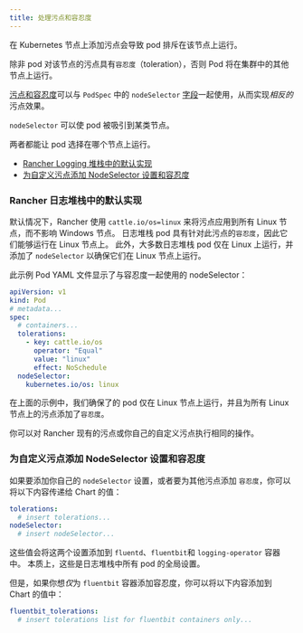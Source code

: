 ```yaml
---
title: 处理污点和容忍度
---
```


在 Kubernetes 节点上添加污点会导致 pod 排斥在该节点上运行。

除非 pod 对该节点的污点具有`容忍度`（toleration），否则 Pod 将在集群中的其他节点上运行。

[污点和容忍度](https://kubernetes.io/docs/concepts/scheduling-eviction/taint-and-toleration/)可以与 `PodSpec` 中的 `nodeSelector` [字段](https://kubernetes.io/docs/concepts/scheduling-eviction/assign-pod-node/#nodeselector)一起使用，从而实现*相反的*污点效果。

`nodeSelector` 可以使 pod 被吸引到某类节点。

两者都能让 pod 选择在哪个节点上运行。

- [Rancher Logging 堆栈中的默认实现](#rancher-日志堆栈中的默认实现)
- [为自定义污点添加 NodeSelector 设置和容忍度](#为自定义污点添加-nodeselector-设置和容忍度)


### Rancher 日志堆栈中的默认实现

默认情况下，Rancher 使用 `cattle.io/os=linux` 来将污点应用到所有 Linux 节点，而不影响 Windows 节点。
日志堆栈 pod 具有针对此污点的`容忍度`，因此它们能够运行在 Linux 节点上。
此外，大多数日志堆栈 pod 仅在 Linux 上运行，并添加了 `nodeSelector` 以确保它们在 Linux 节点上运行。

此示例 Pod YAML 文件显示了与容忍度一起使用的 nodeSelector：

```yaml
apiVersion: v1
kind: Pod
# metadata...
spec:
  # containers...
  tolerations:
    - key: cattle.io/os
      operator: "Equal"
      value: "linux"
      effect: NoSchedule
  nodeSelector:
    kubernetes.io/os: linux
```

在上面的示例中，我们确保了的 pod 仅在 Linux 节点上运行，并且为所有 Linux 节点上的污点添加了`容忍度`。

你可以对 Rancher 现有的污点或你自己的自定义污点执行相同的操作。

### 为自定义污点添加 NodeSelector 设置和容忍度

如果要添加你自己的 `nodeSelector` 设置，或者要为其他污点添加 `容忍度`，你可以将以下内容传递给 Chart 的值：

```yaml
tolerations:
  # insert tolerations...
nodeSelector:
  # insert nodeSelector...
```

这些值会将这两个设置添加到 `fluentd`、`fluentbit`和 `logging-operator` 容器中。
本质上，这些是日志堆栈中所有 pod 的全局设置。

但是，如果你想*仅*为 `fluentbit` 容器添加容忍度，你可以将以下内容添加到 Chart 的值中：

```yaml
fluentbit_tolerations:
  # insert tolerations list for fluentbit containers only...
```
